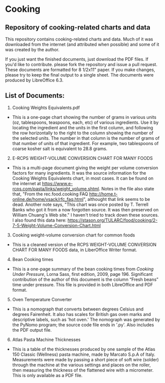 # Cooking
## Repository of cooking-related charts and data

This repository contains cooking-related charts and data. Much of it was downloaded from the internet (and attributed when possible) and some of it was created by the author.

If you just want the finished documents, just download the PDF files. If you'd like to contribute. please fork the repository and issue a pull request. These documents are formatted for 8 1/2x11" paper. If  you make changes, please try to keep the final output to a single sheet. The documents were produced by LibreOffice 6.3.

## List of Documents:
1. Cooking Weights Equivalents.pdf
* This is a one-page chart showing the number of grams in various units (oz, tablespoons, teaspoons, each, etc) of various ingredients. Use it by locating the ingredient and the units in the first column, and following the row horizontally to the right to the column showing the number of the selected units. The number in that column is the number of grams of that number of units of that ingredient. For example, two tablespoons of coarse kosher salt is equivalent to 28.8 grams.


2. E-RCPS WEIGHT-VOLUME CONVERSION CHART FOR MANY FOODS
* This is a multi-page document giving the weight per volume conversion factors for many ingredients. It was the source information for the Cooking Weights Equivalents chart, in most cases. It can be found on the internet at https://www.e-rcps.com/pasta/links/weight_volume.shtml. Notes in the file also state that, "From the rec.food.cooking FAQ http://home.t-online.de/home/vsack/rfc_faq.html", althought that link seems to be dead. Another note says, "This chart was once posted by T. Terrell Banks who got it from a now forgotten source.  It was then preserved on William Chuang's Web site." I haven't tried to track down these sources. I also found this data here: https://stason.org/TULARC/food/cooking/2-7-5-Weight-Volume-Conversion-Chart.html

3. Cooking weight-volume conversion chart for common foods
* This is a cleaned version of the RCPS WEIGHT-VOLUME CONVERSION CHART FOR MANY FOODS data, in LiberOffice Writer format.

4. Bean Cooking times
* This is a one-page summary of the bean cooking times from _Cooking Under Pressure_, Lorna Sass, first edition, 2009, page 196. Significant contribution of the author of this document is the column “Fresh beans” time under pressure. This file is provided in both LibreOffice and PDF format.

5. Oven Temperature Converter
* This is a nomograph that converts between degrees Celsius and degrees Fairenheit. It also has scales for British gas oven marks and descriptive labels, such as 'hot oven.' The nomograph was generated by the PyNomo program; the source code file ends in '.py'. Also includes the PDF output file.

6. Atlas Pasta Machine Thicknesses
* This is a table of the thicknesses produced by one sample of the Atlas 150 Classic (Wellness) pasta machine, made by Marcato S.p.A of Italy. Measurements were made by passing a short piece of soft wire (solder) through the machine at the various settings and places on the roller, then measuring the thickness of the flattened wire with a micrometer. This is only available as a PDF file.

